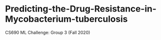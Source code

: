 # Predicting-the-Drug-Resistance-in-Mycobacterium-tuberculosis
CS690 ML Challenge: Group 3 (Fall 2020)

